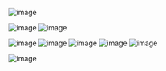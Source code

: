 ![image](https://github.com/kararrl/kararrl/assets/160807966/1ab03873-c53e-497e-a63c-7e26e6da66dc)


![image](https://github.com/kararrl/kararrl/assets/160807966/71246e0b-08bd-4326-978d-d08a23574e47) ![image](https://github.com/kararrl/kararrl/assets/160807966/4e48103f-55b7-47ba-a90c-db3998e49730)




![image](https://github.com/kararrl/kararrl/assets/160807966/69298ed2-4024-4bf5-b2c6-9350faa66c5d) ![image](https://github.com/kararrl/kararrl/assets/160807966/c7281da0-06cc-4661-a4a7-be707275df8e) ![image](https://github.com/kararrl/kararrl/assets/160807966/639887a9-822e-4b1b-ba6c-3422a9cec286) ![image](https://github.com/kararrl/kararrl/assets/160807966/a9b77e1f-2246-4bfe-bfdc-c5b9a4554a4f) ![image](https://github.com/kararrl/kararrl/assets/160807966/ab9f4386-cbac-4bc9-991e-e336de0aa07d)





![image](https://github.com/kararrl/kararrl/assets/160807966/68348f79-57f6-4bf4-ab8e-58cc8fa3d88d)

